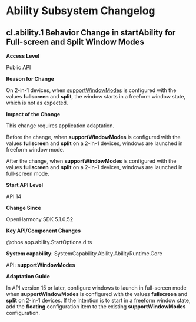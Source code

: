 # Ability Subsystem Changelog

## cl.ability.1 Behavior Change in startAbility for Full-screen and Split Window Modes

**Access Level**

Public API

**Reason for Change**

On 2-in-1 devices, when [supportWindowModes](../../../application-dev/reference/apis-ability-kit/js-apis-app-ability-startOptions.md) is configured with the values **fullscreen** and **split**, the window starts in a freeform window state, which is not as expected.

**Impact of the Change**

This change requires application adaptation.

Before the change, when **supportWindowModes** is configured with the values **fullscreen** and **split** on a 2-in-1 devices, windows are launched in freeform window mode.

After the change, when **supportWindowModes** is configured with the values **fullscreen** and **split** on a 2-in-1 devices, windows are launched in full-screen mode.


**Start API Level**

API 14

**Change Since**

OpenHarmony SDK 5.1.0.52

**Key API/Component Changes**

@ohos.app.ability.StartOptions.d.ts

**System capability**: SystemCapability.Ability.AbilityRuntime.Core

API: **supportWindowModes**

**Adaptation Guide**

In API version 15 or later, configure windows to launch in full-screen mode when **supportWindowModes** is configured with the values **fullscreen** and **split** on 2-in-1 devices.
If the intention is to start in a freeform window state, add the **floating** configuration item to the existing **supportWindowModes** configuration.
